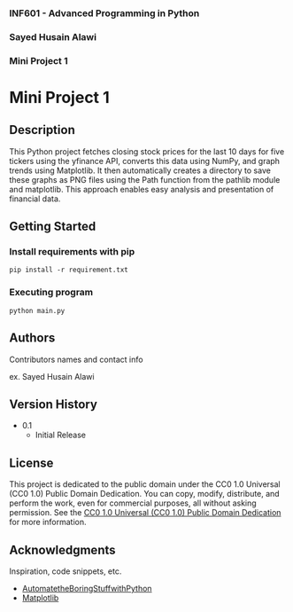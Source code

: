 ### INF601 - Advanced Programming in Python
### Sayed Husain Alawi
### Mini Project 1


# Mini Project 1

## Description

This Python project fetches closing stock prices for the last 10 days for five tickers using the yfinance API, converts this data using NumPy, and graph trends using Matplotlib. It then automatically creates a directory to save these graphs as PNG files using the Path function from the pathlib module and matplotlib. This approach enables easy analysis and presentation of financial data.

## Getting Started

### Install requirements with pip

```
pip install -r requirement.txt
```

### Executing program

```
python main.py
```

## Authors

Contributors names and contact info

ex. Sayed Husain Alawi

## Version History

* 0.1
    * Initial Release

## License

This project is dedicated to the public domain under the CC0 1.0 Universal (CC0 1.0) Public Domain Dedication. You can copy, modify, distribute, and perform the work, even for commercial purposes, all without asking permission. See the [CC0 1.0 Universal (CC0 1.0) Public Domain Dedication](https://creativecommons.org/publicdomain/zero/1.0/) for more information.

## Acknowledgments

Inspiration, code snippets, etc.
* [AutomatetheBoringStuffwithPython](https://automatetheboringstuff.com/)
* [Matplotlib](https://matplotlib.org/stable/tutorials/pyplot.html)